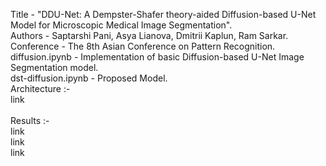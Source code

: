Title - "DDU-Net: A Dempster-Shafer theory-aided Diffusion-based U-Net Model for Microscopic Medical Image Segmentation". <br />
Authors - Saptarshi Pani, Asya Lianova, Dmitrii Kaplun, Ram Sarkar. <br />
Conference - The 8th Asian Conference on Pattern Recognition. <br />
diffusion.ipynb - Implementation of basic Diffusion-based U-Net Image Segmentation model. <br />
dst-diffusion.ipynb - Proposed Model. <br />
Architecture :- <br />
link
<br /><br />
Results :- <br />
link <br />
link <br />
link
